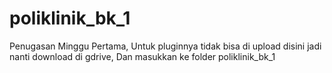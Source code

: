 # poliklinik_bk_1
Penugasan Minggu Pertama,
Untuk pluginnya tidak bisa di upload disini jadi nanti download di gdrive,
Dan masukkan ke folder poliklinik_bk_1
